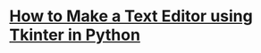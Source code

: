 # [How to Make a Text Editor using Tkinter in Python](https://www.thepythoncode.com/article/text-editor-using-tkinter-python)